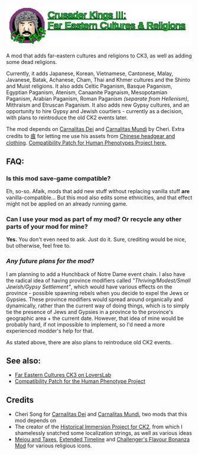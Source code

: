 ![Title](https://raw.githubusercontent.com/Metalhead33/Far-Eastern-Culture-and-Religions-CK3/master/title-big.png)

A mod that adds far-eastern cultures and religions to CK3, as well as adding some dead religions.

Currently, it adds Japanese, Korean, Vietnamese, Cantonese, Malay, Javanese, Batak, Achanese, Cham, Thai and Khmer cultures and the Shinto and Muist religions. It also adds Celtic Paganism, Basque Paganism, Egyptian Paganism, Atenism, Canaanite Pagnaism, Mesopotamian Paganism, Arabian Paganism, Roman Paganism *(separate from Hellenism)*, Mithraism and Etruscan Paganism. It also adds new Gypsy cultures, and an opportunity to hire Gypsy and Jewish courtiers - currently as a decision, with plans to reintroduce the old CK2 events later.

The mod depends on [Carnalitas Dei](https://gitgud.io/cherisong/carnalitas-dei) and [Carnalitas Mundi](https://gitgud.io/cherisong/carnalitas-mundi) by Cheri. Extra credits to [痕](https://steamcommunity.com/profiles/76561198211411909) for letting me use his assets from [Chinese headgear and clothing](https://steamcommunity.com/sharedfiles/filedetails/?id=2277707334CFP). [Compatibility Patch for Human Phenotypes Project here.](https://git.touhou.fm/metalhead/paradox-mods/ck3-human-phenotype-project-compatibility-patches/-/archive/master/ck3-human-phenotype-project-compatibility-patches-master.zip)


## **FAQ:**

### **Is this mod save-game compatible?**

Eh, so-so. Afaik, mods that add new stuff without replacing vanilla stuff **are** vanilla-compatible... But this mod also edits some ethnicities, and that effect might not be applied on an already running game.


### **Can I use your mod as part of my mod? Or recycle any other parts of your mod for mine?**

**Yes.** You don't even need to ask. Just do it. Sure, crediting would be nice, but otherwise, feel free to.


### ***Any future plans for the mod?***

I am planning to add a Hunchback of Notre Dame event chain. I also have the radical idea of having province modifiers called *"Thriving/Modest/Small Jewish/Gypsy Settlement"*, which would have various effects on the province - possible spawning rebels when you decide to expel the Jews or Gypsies. These province modifiers would spread around organically and dynamically, rather than the current way of doing things, which is to simply tie the presence of Jews and Gypsies in a province to the province's geographic area + the current date. However, that idea of mine would be probably hard, if not impossible to implement, so I'd need a more experienced modder's help for that.

As stated above, there are also plans to reintroduce old CK2 events.

## **See also:**

- [Far Eastern Cultures CK3 on LoversLab](https://www.loverslab.com/topic/153333-mod-far-eastern-cultures-and-religions/)
- [Compatibility Patch for the Human Phenotype Project](https://git.touhou.fm/metalhead/paradox-mods/ck3-human-phenotype-project-compatibility-patches)

## Credits

- Cheri Song for [Carnalitas Dei](https://gitgud.io/cherisong/carnalitas-dei) and [Carnalitas Mundi](https://gitgud.io/cherisong/carnalitas-mundi), two mods that this mod depends on
- The creator of the [Historical Immersion Project for CK2](https://forum.paradoxplaza.com/forum/threads/historical-immersion-project-download-faq.748775/), from which I shamelessly snatched some localization strings, as well as various ideas
- [Meiou and Taxes](https://steamcommunity.com/sharedfiles/filedetails/?id=2630437525), [Extended Timeline](https://steamcommunity.com/sharedfiles/filedetails/?l=hungarian&id=217416366) and [Challenger's Flavour Bonanza Mod](https://steamcommunity.com/sharedfiles/filedetails/?id=438503893) for various religious icons.
